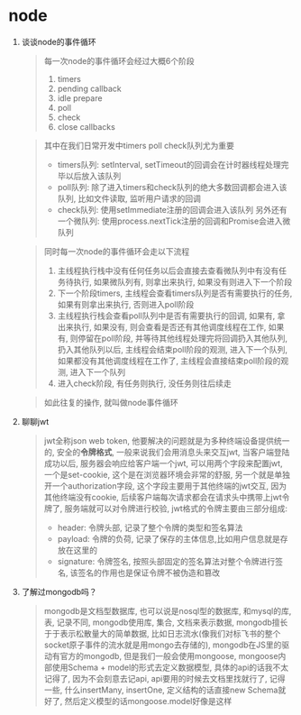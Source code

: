 # node

1. 谈谈node的事件循环
    > 每一次node的事件循环会经过大概6个阶段
    > 1. timers
    > 2. pending callback
    > 3. idle prepare
    > 4. poll
    > 5. check
    > 6. close callbacks 
    
    > 其中在我们日常开发中timers poll check队列尤为重要
    > - timers队列: setInterval, setTimeout的回调会在计时器线程处理完毕以后放入该队列
    > - poll队列: 除了进入timers和check队列的绝大多数回调都会进入该队列, 比如文件读取, 监听用户请求的回调
    > - check队列: 使用setImmediate注册的回调会进入该队列
    > 另外还有一个微队列: 使用process.nextTick注册的回调和Promise会进入微队列
    
    > 同时每一次node的事件循环会走以下流程
    > 1. 主线程执行栈中没有任何任务以后会直接去查看微队列中有没有任务待执行, 如果微队列有, 则拿出来执行, 如果没有则进入下一个阶段
    > 1. 下一个阶段timers, 主线程会查看timers队列是否有需要执行的任务, 如果有则拿出来执行, 否则进入poll阶段
    > 2. 主线程执行栈会查看poll队列中是否有需要执行的回调, 如果有, 拿出来执行, 如果没有, 则会查看是否还有其他调度线程在工作, 如果有, 则停留在poll阶段, 并等待其他线程处理完将回调扔入其他队列, 扔入其他队列以后, 主线程会结束poll阶段的观测, 进入下一个队列, 如果都没有其他调度线程在工作了, 主线程会直接结束poll阶段的观测, 进入下一个队列
    > 3. 进入check阶段, 有任务则执行, 没任务则往后续走
    
    > 如此往复的操作, 就叫做node事件循环


2. 聊聊jwt
    > jwt全称json web token, 他要解决的问题就是为多种终端设备提供统一的, 安全的**令牌格式**, 一般来说我们会用消息头来交互jwt, 当客户端登陆成功以后, 服务器会响应给客户端一个jwt, 可以用两个字段来配置jwt, 一个是set-cookie, 这个是在浏览器环境会非常的舒服, 另一个就是单独开一个authorization字段, 这个字段主要用于其他终端的jwt交互, 因为其他终端没有cookie, 后续客户端每次请求都会在请求头中携带上jwt令牌了, 服务端就可以对令牌进行校验, jwt格式的令牌主要由三部分组成:
    > - header: 令牌头部, 记录了整个令牌的类型和签名算法
    > - payload: 令牌的负荷, 记录了保存的主体信息,比如用户信息就是存放在这里的
    > - signature: 令牌签名, 按照头部固定的签名算法对整个令牌进行签名, 该签名的作用也是保证令牌不被伪造和篡改 

3. 了解过mongodb吗？
    > mongodb是文档型数据库, 也可以说是nosql型的数据库, 和mysql的库, 表, 记录不同, mongodb使用库, 集合, 文档来表示数据, mongodb擅长于于表示松散量大的简单数据, 比如日志流水(像我们对标飞书的整个socket原子事件的流水就是用mongo去存储的), mongodb在JS里的驱动有官方的mongodb, 但是我们一般会使用mongoose, mongoose内部使用Schema + model的形式去定义数据模型, 具体的api的话我不太记得了, 因为不会刻意去记api, api要用的时候去文档里找就行了, 记得一些, 什么insertMany, insertOne, 定义结构的话直接new Schema就好了, 然后定义模型的话mongoose.model好像是这样